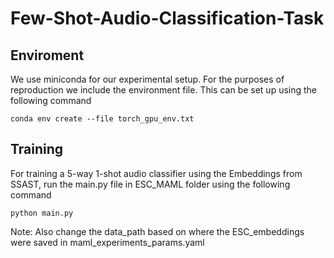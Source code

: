 # Few-Shot-Audio-Classification-Task


## Enviroment
We use miniconda for our experimental setup. For the purposes of reproduction we include the environment file. This can be set up using the following command
```
conda env create --file torch_gpu_env.txt
```

## Training
For training a 5-way 1-shot audio classifier using the Embeddings from SSAST, run the main.py file in ESC_MAML folder using the following command
```
python main.py
```

Note: Also change the data_path based on where the ESC_embeddings were saved in maml_experiments_params.yaml









